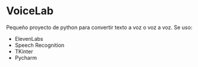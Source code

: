 # VoiceLab

Pequeño proyecto de python para convertir texto a voz o voz a voz. 
Se uso:

- ElevenLabs
- Speech Recognition
- TKinter
- Pycharm
